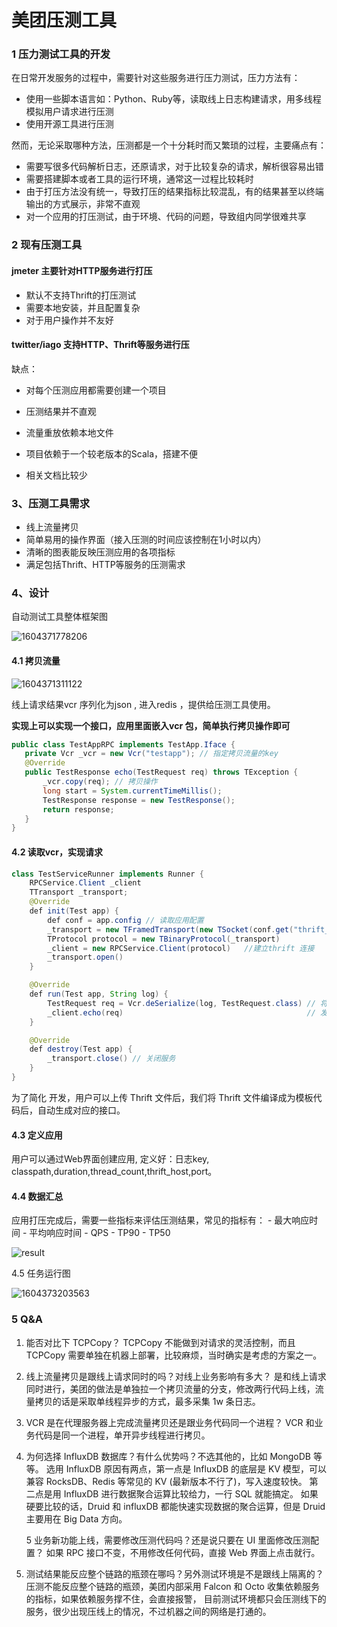# 美团压测工具 

###  1 压力测试工具的开发

在日常开发服务的过程中，需要针对这些服务进行压力测试，压力方法有：

- 使用一些脚本语言如：Python、Ruby等，读取线上日志构建请求，用多线程模拟用户请求进行压测
- 使用开源工具进行压测

然而，无论采取哪种方法，压测都是一个十分耗时而又繁琐的过程，主要痛点有：

- 需要写很多代码解析日志，还原请求，对于比较复杂的请求，解析很容易出错
- 需要搭建脚本或者工具的运行环境，通常这一过程比较耗时
- 由于打压方法没有统一，导致打压的结果指标比较混乱，有的结果甚至以终端输出的方式展示，非常不直观
- 对一个应用的打压测试，由于环境、代码的问题，导致组内同学很难共享



### 2 现有压测工具

#### jmeter  主要针对HTTP服务进行打压 

- 默认不支持Thrift的打压测试
- 需要本地安装，并且配置复杂
- 对于用户操作并不友好



####  twitter/iago  支持HTTP、Thrift等服务进行压

缺点：

- 对每个压测应用都需要创建一个项目

- 压测结果并不直观

- 流量重放依赖本地文件

- 项目依赖于一个较老版本的Scala，搭建不便

- 相关文档比较少

  

### 3、压测工具需求

- 线上流量拷贝
- 简单易用的操作界面（接入压测的时间应该控制在1小时以内）
- 清晰的图表能反映压测应用的各项指标
- 满足包括Thrift、HTTP等服务的压测需求

### 4、设计

自动测试工具整体框架图

![1604371778206](%E5%8E%8B%E6%B5%8B%E5%B7%A5%E5%85%B7/1604371778206.png)





#### 4.1 拷贝流量

![1604371311122](%E5%8E%8B%E6%B5%8B%E5%B7%A5%E5%85%B7/1604371311122.png)

线上请求结果vcr 序列化为json , 进入redis ，提供给压测工具使用。 

**实现上可以实现一个接口，应用里面嵌入vcr 包，简单执行拷贝操作即可**

 ```java
public class TestAppRPC implements TestApp.Iface {
    private Vcr _vcr = new Vcr("testapp"); // 指定拷贝流量的key
    @Override
    public TestResponse echo(TestRequest req) throws TException {
        _vcr.copy(req); // 拷贝操作
        long start = System.currentTimeMillis();
        TestResponse response = new TestResponse();
        return response;
    }
}
 ```





#### 4.2 读取vcr，实现请求



```java
class TestServiceRunner implements Runner {
    RPCService.Client _client
    TTransport _transport;
    @Override
    def init(Test app) {
        def conf = app.config // 读取应用配置
        _transport = new TFramedTransport(new TSocket(conf.get("thrift_service_host") as String, conf.get("thrift_service_port") as int))
        TProtocol protocol = new TBinaryProtocol(_transport)
        _client = new RPCService.Client(protocol)   //建立thrift 连接
        _transport.open()
    }

    @Override
    def run(Test app, String log) {
        TestRequest req = Vcr.deSerialize(log, TestRequest.class) // 将拷贝流量反序列化
        _client.echo(req)                                         // 发送请求
    }

    @Override
    def destroy(Test app) {
        _transport.close() // 关闭服务
    }
}
```

为了简化 开发，用户可以上传 Thrift 文件后，我们将 Thrift 文件编译成为模板代码后，自动生成对应的接口。

#### 4.3 定义应用

 用户可以通过Web界面创建应用, 定义好：日志key, classpath,duration,thread_count,thrift_host,port。

#### 4.4 数据汇总

 应用打压完成后，需要一些指标来评估压测结果，常见的指标有： - 最大响应时间 - 平均响应时间 - QPS - TP90 - TP50

  ![result](%E7%BE%8E%E5%9B%A2%E5%8E%8B%E6%B5%8B%E5%B7%A5%E5%85%B7/bebe7393.png) 



4.5 任务运行图

![1604373203563](%E7%BE%8E%E5%9B%A2%E5%8E%8B%E6%B5%8B%E5%B7%A5%E5%85%B7/1604373203563.png)









### 5 Q&A

1. 能否对比下 TCPCopy？
TCPCopy 不能做到对请求的灵活控制，而且 TCPCopy 需要单独在机器上部署，比较麻烦，当时确实是考虑的方案之一。

2. 线上流量拷贝是跟线上请求同时的吗？对线上业务影响有多大？
是和线上请求同时进行，美团的做法是单独拉一个拷贝流量的分支，修改两行代码上线，流量拷贝的话是采取单线程异步的方式，最多采集 1w 条日志。

3. VCR 是在代理服务器上完成流量拷贝还是跟业务代码同一个进程？
VCR 和业务代码是同一个进程，单开异步线程进行拷贝。

4. 为何选择 InfluxDB 数据库？有什么优势吗？不选其他的，比如 MongoDB 等等。
选用 InfluxDB 原因有两点，第一点是 InfluxDB 的底层是 KV 模型，可以兼容 RocksDB、Redis 等常见的 KV (最新版本不行了)，写入速度较快。
第二点是用 InfluxDB 进行数据聚合运算比较给力，一行 SQL 就能搞定。
如果硬要比较的话，Druid 和 influxDB 都能快速实现数据的聚合运算，但是 Druid 主要用在 Big Data 方向。

   5 业务新功能上线，需要修改压测代码吗？还是说只要在 UI 里面修改压测配置？
如果 RPC 接口不变，不用修改任何代码，直接 Web 界面上点击就行。


6. 测试结果能反应整个链路的瓶颈在哪吗？另外测试环境是不是跟线上隔离的？
压测不能反应整个链路的瓶颈，美团内部采用 Falcon 和 Octo 收集依赖服务的指标，如果依赖服务撑不住，会直接报警，
目前测试环境都只会压测线下的服务，很少出现压线上的情况，不过机器之间的网络是打通的。